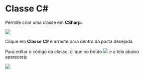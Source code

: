 # Classe C\#

Permite criar uma classe em **CSharp.**

![](http://www.gvinci.com.br/manual/8_059.png)

Clique em **Classe** **C\#** e arraste para dentro da pasta desejada.

Para editar o código da classe, clique no botão ![](http://www.gvinci.com.br/manual/cbtgv5.png) e a tela abaixo aparecerá:

![](http://www.gvinci.com.br/manual/cwindgv5.zoom80.png)

